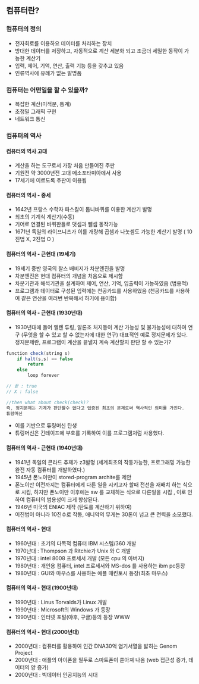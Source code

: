 ## 컴퓨터란?
### 컴퓨터의 정의 
* 전자회로를 이용하요 데이터를 처리하는 장치
* 방대한 데이터를 저장하고, 자동적으로 계산 세분화 되고 조금더 세밀한 동작이 가능한 계산기
* 입력, 제어, 기억, 연산, 출력 기능 등을 갖추고 있음
* 인류역사에 유례가 없는 발명품

### 컴퓨터는 어떤일을 할 수 있을까?
* 복잡한 계산(미적분, 통계)
* 초정밀 그래픽 구현
* 네트워크 통신

### 컴퓨터의 역사
#### 컴퓨터의 역사 고대
* 계산을 하는 도구로서 가장 처음 만들어진 주판
* 기원전 약 3000년전 고대 메소포타미아에서 사용
* 17세기에 이르도록 주판이 이용됨
  
#### 컴퓨터의 역사 - 중세
* 1642년 프랑스 수학자 파스칼이 톱니바퀴를 이용한 계산기 발명
* 최초의 기계식 계산기(수동)
* 기어로 연결된 바퀴판들로 덧셈과 뺄셈 동작가능
* 1671년 독일의 라이프니츠가 이를 개량해 곱셈과 나눗셈도 가능한 계산기 발명 ( 10진법 X, 2진법 O )

#### 컴퓨터의 역사 - 근현대 (19세기)
* 19세기 중반 영국의 찰스 배비지가 차분엔진을 발명
* 차분엔진은 현대 컴퓨터의 개념을 처음으로 제시함
* 차분기관과 해석기관을 설계하여 제어, 연산, 기억, 입출력이 가능하였음 (범용적)
* 프로그램과 데이터로 구성된 입력에는 천공카드를 사용하였음 (천공카드를 사용하여 같은 연산을 여러번 반복해서 하기에 용이함)
  
#### 컴퓨터의 역사 - 근현대 (1930년대)
* 1930년대에 들어 앨렌 튜링, 알론조 처지등이 계산 가능성 및 불가능성에 대하여 연구 (무엇을 할 수 있고 할 수 없는자에 대한 연구)
대표적인 예로 정지문제가 있다. 정지문제란, 프로그램이 계산을 끝낼지 계속 계산할지 판단 할 수 있는가?
~~~ java
function check(string s)
    if halt(s,s) == false
        return
    else
        loop forever

// 끝 : true
// X : false

//then what about check(check)?
즉, 정지문제는 기계가 판단할수 없다고 입증된 최초의 문제로써 역사적인 의미를 가진다.
튜랑머신
~~~
* 이를 기반으로 튜링머신 탄생
* 튜링머신은 긴테이프에 부호를 기록하여 이를 프로그램처럼 사용했다.
  
#### 컴퓨터의 역사 - 근현대 (1940년대)
* 1941년 독일의 콘라드 추제가 z3발명 (세계최초의 작동가능한, 프로그래밍 가능한 완전 자동 컴퓨터를 개발하였다.)
* 1945년 폰노이만이 stored-program archite를 제안 
* 폰노이만 이전까지는 컴퓨터에게 다른 일을 시키고자 할때 전선을 재배치 하는 식으로 시킴, 하지만 폰노이만 이후에는 sw 를 교체하는 식으로 다른일을 시킴 , 이로 인하여 컴퓨터의 범용성이 크게 향상된다.
* 1946년 미국의 ENIAC 제작 (탄도를 계산하기 위하여)
* 이진법이 아니라 10진수로 작동, 애니악의 무게는 30톤이 넘고 큰 전력을 소모했다.

#### 컴퓨터의 역사 - 현대
* 1960년대 : 초기의 다목적 컴퓨터 IBM 시스템/360 개발 
* 1970냔대 : Thompson 과 Ritchie가 Unix 와 C 개발
* 1970년대 : intel 8008 프로세서 개발 (모든 cpu 의 아버지)
* 1980년대 : 개인용 컴퓨터, intel 프로세서와 MS-dos 를 사용하는 ibm pc등장
* 1980년대 : GUI와 마우스를 사용하는 애플 매킨토시 등장(최초 마우스)
  
#### 컴퓨터의 역사 - 현대 (1900년대)
* 1990년대 : Linus Torvalds가 Linux 개발
* 1990년대 : Microsoft의 Windows 가 등장
* 1990년대 : 인터넷 포털(야후, 구글)등의 등장 WWW   
  
#### 컴퓨터의 역사 - 현대 (2000년대)
* 2000년대 : 컴퓨터를 활용하여 인간 DNA30억 염기서열을 밣히는 Genom Project
* 2000년대 : 애플의 아이폰을 필두로 스마트폰이 쏟아져 나옴 (web 접근성 증가, 데이터의 양 증가)
* 2000년대 : 빅데이터 인공지능의 시대
